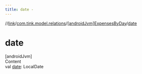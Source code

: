 ```yaml
---
title: date -
---
```

//[link](../../index.md)/[com.tink.model.relations](../index.md)/[[androidJvm]ExpensesByDay](index.md)/[date](date.md)



# date  
[androidJvm]  
Content  
val [date](date.md): LocalDate  



